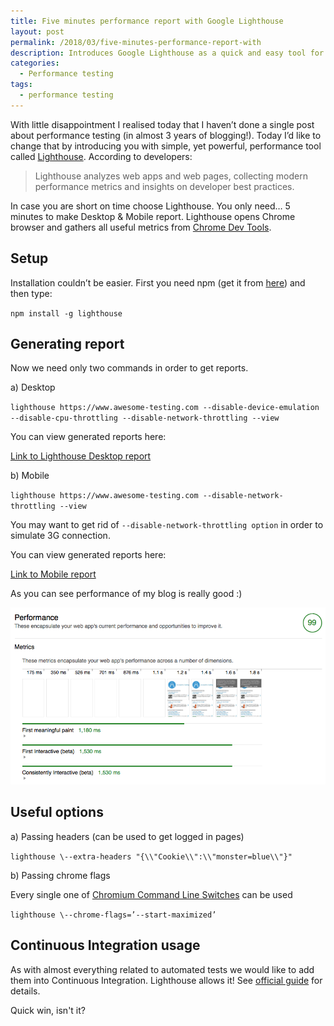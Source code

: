 ```yaml
---
title: Five minutes performance report with Google Lighthouse
layout: post
permalink: /2018/03/five-minutes-performance-report-with
description: Introduces Google Lighthouse as a quick and easy tool for performance analysis, showing how to install it via npm and generate desktop/mobile reports from the command line with options for throttling and headers, also mentioning CI integration.
categories:
  - Performance testing
tags:
  - performance testing 
---
```


With little disappointment I realised today that I haven’t done a single post about performance testing (in almost 3
years of blogging!). Today I’d like to change that by introducing you with simple, yet powerful, performance tool
called [Lighthouse](https://github.com/GoogleChrome/lighthouse). According to developers:

> Lighthouse analyzes web apps and web pages, collecting modern performance metrics and insights on developer best
> practices.

In case you are short on time choose Lighthouse. You only need… 5 minutes to make Desktop & Mobile report. Lighthouse
opens Chrome browser and gathers all useful metrics
from [Chrome Dev Tools](https://developers.google.com/web/tools/chrome-devtools/evaluate-performance/).

## Setup

Installation couldn’t be easier. First you need npm (get it from [here](https://nodejs.org/en/download/)) and then type:

`npm install -g lighthouse`

## Generating report

Now we need only two commands in order to get reports.

a) Desktop

`lighthouse https://www.awesome-testing.com --disable-device-emulation --disable-cpu-throttling
--disable-network-throttling --view`

You can view generated reports here:

[Link to Lighthouse Desktop report](https://htmlpreview.github.io/?https://github.com/slawekradzyminski/AwesomeTesting/blob/b453b50f7f2a1d2826d632edf7fc74a5fdce35f6/src/test/java/com/awesome/testing/performance/lighthouse/Desktop-report.html)

b) Mobile

`lighthouse https://www.awesome-testing.com --disable-network-throttling --view`

You may want to get rid of `--disable-network-throttling option` in order to simulate 3G connection.

You can view generated reports here:

[Link to Mobile report](http://htmlpreview.github.io/?https://github.com/slawekradzyminski/AwesomeTesting/blob/f1c66b7f569ef09b70c11ee9e0400b6947f77203/src/test/java/com/awesome/testing/performance/lighthouse/Mobile-report.html)

As you can see performance of my blog is really good :)

<img src="/images/blog/wOjmmz3BCDKC1856YSLjtk3JH-OedzNnVT20-Eq0fZpWmVZ4rWtcopwAOLu1Ig0jZSA6fR2eWy1h9lsD_A8zSFuDdPTfyy2xQqJrL70nhiHbbdgTga7Tzt0j1sCrPZdQnFyhH7dx" loading="lazy" alt="">

## Useful options

a) Passing headers (can be used to get logged in pages)

`lighthouse \--extra-headers "{\\"Cookie\\":\\"monster=blue\\"}"`

b) Passing chrome flags

Every single one of [Chromium Command Line Switches](https://peter.sh/experiments/chromium-command-line-switches/) can
be used

`lighthouse \--chrome-flags=’--start-maximized’`

## Continuous Integration usage

As with almost everything related to automated tests we would like to add them into Continuous Integration. Lighthouse
allows it!
See [official guide](https://github.com/GoogleChrome/lighthouse/blob/master/docs/readme.md#using-programmatically) for
details.

Quick win, isn't it?
